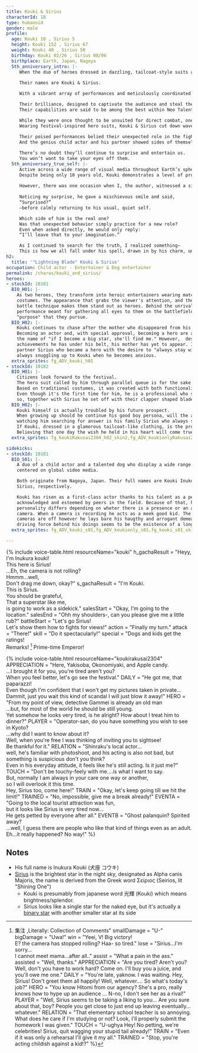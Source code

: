 ```yaml
---
title: Kouki & Sirius
characterId: 18
type: humanoid
gender: male
profile:
  age: Kouki 10 , Sirius 5
  height: Kouki 152 , Sirius 67
  weight: Kouki 40 , Sirius 50
  birthday: Kouki 02/26 , Sirius 08/06
  birthplace: Earth, Japan, Nagoya
  5th_anniversary_intro: |-
     When the duo of heroes dressed in dazzling, tailcoat-style suits appears, all eyes are instantly drawn to them.
     
     Their names are Kouki & Sirius.

     With a vibrant array of performances and meticulously coordinated teamwork, they can transform even a blood-soaked battlefield into a glamorous stage of entertainment in an instant.

     Their brilliance, designed to captivate the audience and steal the spotlight, rapidly gathers ViewPower—the source of every hero’s strength.
     Their capabilities are said to be among the best within Neo Talents Production, an agency known for specializing in support-type heroes.

     While they were once thought to be unsuited for direct combat, one particular incident proved otherwise:
     Wearing festival-inspired hero suits, Kouki & Sirius cut down waves of Kaibutsu with overwhelming skill, displaying incredible versatility on the battlefield.
    
     Their poised performances belied their unexpected role in the fight—
     And the genius child actor and his partner showed sides of themselves that no one had seen before.

     There’s no doubt they’ll continue to surprise and entertain us.
     You won’t want to take your eyes off them.
  5th_anniversary_true_self: |-
     Active across a wide range of visual media throughout Earth’s sphere, the duo Inukura Kouki and Sirius continue to captivate audiences.
     Despite being only 10 years old, Kouki demonstrates a level of professionalism that seems far beyond his years—so much so that almost no one has ever managed to capture his private moments on camera.
     
     However, there was one occasion when I, the author, witnessed a side of him completely unimaginable from his usual composed demeanor during a program recording.
    
     Noticing my surprise, he gave a mischievous smile and said,
     “Surprised?”
     —before calmly returning to his usual, quiet self.

     Which side of him is the real one?
     Was that unexpected behavior simply practice for a new role?
     Even when asked directly, he would only reply:
     “I’ll leave that to your imagination.”

     As I continued to search for the truth, I realized something—
     This is how we all fall under his spell, drawn in by his charm, until we’re utterly captivated.
h2:
  title: '"Lightning Blade" Kouki & Sirius'
occupation: Child actor - Entertainer & Dog entertainer
permalink: /charas/kouki_and_sirius/
heroes:
- stockId: 10181
  BIO_H01: |-
    As two heroes, they transform into heroic entertainers wearing matching gorgeous
    costumes. The appearance that grabs the viewer's attention, and their flashy
    battle technique makes them stand out as heroes. Behind the unrivaled
    performance meant for gathering all eyes to them on the battlefield lies a
    "purpose" that they pursue.
  BIO_H02: |-
    Kouki continues to chase after the mother who disappeared from his life.
    Becoming an actor and, with special approval, becoming a hero are all done in
    the name of "if I become a big star, she'll find me." However,  despite the many
    achievements he has under his belt, his mother has yet to appear. It was his
    partner Sirius who became a hero with the desire to "always stay with Kouki",
    always snuggling up to Kouki when he becomes anxious.
  extra_sprites: fg_ADV_kouki_h01
- stockId: 10182
  BIO_H01: |-
    Citizens look forward to the festival. 
    The hero suit called by him through parallel queue is for the sake of opposing the existence that threaten them.
    Based on traditional costumes, it was created with both functionality and design, satisfying Kouki's high level of professionalism.
    Even though it's the first time for him, he is a professional who says it is his job to charm people under any conditions,
    so, together with Sirius he set off with their clapper shaped blade parallel weapon.
  BIO_H02: |-
    Kouki himself is actually troubled by his future prospect.
    When growing up should he continue his good boy persona, will the audience accepts his real personality…
    watching him searching for answer is his family Sirius who always snuggling up to him, never changing.
    If Kouki, dressed in a glamorous tailcoat-like clothing, is the protecting figure, he is the offensive figure standing on the battlefield in festive attire.
    Believing that one day the wish he held in his heart will come true, he paves the way to the future.
  extra_sprites: fg_koukiRakusai2304_h02_skin2,fg_ADV_koukionlyRakusai2304_h01,fg_ADV_koukionlyRakusai2304_h01_skin1,fg_ADV_siriusRakusai2304_h01,fg_ADV_siriusRakusai2304_h01_skin1

sidekicks:
- stockId: 10181
  BIO_S01: |-
    A duo of a child actor and a talented dog who display a wide range of activites
    centered on global video media.

    Both originate from Nagoya, Japan. Their full names are Kouki Inukura and
    Sirius, respectively.

    Kouki has risen as a first-class actor thanks to his talent as a performer,
    acknowledged and esteemed by peers in the field. Because of that, his
    personality differs depending on wheter there is a presence or an absence of a
    camera. When a camera is recording he acts as a meek good kid. The second the
    cameras are off however he lays bare his haugthy and arrogant demeanour. The
    driving force behind his doings seems to be the existence of a long-lost mother.
  extra_sprites: fg_ADV_kouki_s01,fg_ADV_koukionly_s01,fg_kouki_s01_skin1,fg_ADV_kouki_s01_skin1,fg_ADV_koukionly_s01_skin1,fg_ADV_kouki_s01_skin2,fg_ADV_kouki_s01_skin3,fg_ADV_koukionly_s01_skin2,fg_ADV_koukionly_s01_skin3,fg_ADV_koukionly_s01_skin4,fg_ADV_koukionly_s01_skin5,fg_ADV_sirius_s01,fg_ADV_sirius_s01_skin2,fg_ADV_sirius_s01_skin3

---
```



{% include voice-table.html resourceName="kouki"
h_gachaResult = "Heyy, I'm Inukura kouki!<br>This here is Sirius!<br>...Eh, the camera is not rolling?<br>Hmmm...well,<br>Don't drag me down, okay?"
s_gachaResult = "I'm Kouki.<br>This is Sirius.<br>You should be grateful,<br>That a superstar like me,<br>is going to work as a sidekick."
salesStart = "Okay, I'm going to the location."
salesEnd = "Ohh my shoulders-, can you please give me a little rub?"
battleStart = "Let's go Sirius!<br>Let's show them how to fights for views!"
action = "Finally my turn."
attack = "There!"
skill = "Do it spectacularly!"
special = "Dogs and kids get the ratings!<br>Remarks! [^Kouki1] Prime-time Emperor!

[^Kouki1]: 集注 ,Literally: Collection of Comments"
smallDamage = "U-"
bigDamage = "Uwa!"
win = "Yeei, V! Big victory!<br>E? the camera has stopped rolling? Haa- so tired."
lose = "Sirius…I'm sorry…<br>I cannot meet mama…after all.."
assist = "What a pain in the ass."
assisted = "Well, thanks."
APPRECIATION = "Are you tired?  Aren't you? Well, don't you have to work hard?  Come on.  I'll buy you a juice, and you'll owe me one."
DAILY = "You're late, yaknow. I was waiting. Hey, Sirius!  Don't greet them all happily!  Well, whatever….  So what's today's job?"
HERO = "You know Hitomi from our agency?  She's a pro, really knows how to hype up an audience ... N-no, I don't see her as a rival!"
PLAYER = "Well, Sirius seems to be taking a liking to you...  Are you sure about that, boy?  People you get close to just end up leaving eventually... whatever."
RELATION = "That elementary school teacher is so annoying. What does he care if I'm studying or not? Look, I'll properly submit the homework I was given."
TOUCH = "U-ughya Hey!  No petting, we're celebrities!  Sirius, quit wagging your stupid tail already!"
TRAIN = "Even if it was only a rehearsal I'll give it my all."
TRAINED = "Stop, you're acting childish against a kid!?"
%}

{% include voice-table.html resourceName="koukirakusai2304"
APPRECIATION = "Here, Yakisoba, Okonomiyaki, and Apple candy.<br>…I brought it for you, you're tired aren't you?<br>When you feel better, let's go see the festival."
DAILY = "He got me, that paparazzi!<br>Even though I'm confident that I won't get my pictures taken in private…<br>Dammit, just you wait this kind of scandal I will just blow it away!"
HERO = "From my point of view, detective Gammei is already an old man<br>…but, for most of the world he should be still young.<br>Yet somehow he looks very tired, is he alright? How about I treat him to dinner?"
PLAYER = "Operator-san, do you have something you wish to see in Kyoto?<br>…why did I want to know about it?<br>Well, when you're free I was thinking of inviting you to sightsee!<br>Be thankful for it."
RELATION = "Shinraku's local actor…<br>well, he's familiar with photoshoot, and his acting is also not bad, but something is suspicious don't you think?<br>Even in his everyday attitude, it feels like he's still acting. Is it just me?"
TOUCH = "Don't be touchy-feely with me….is what I want to say.<br>But, normally I am always in your care one way or another, <br>so I will overlook it this time.<br>Hey, Sirius too, come here!"
TRAIN = "Okay, let's keep going till we hit the limit!"
TRAINED = "No, impossible, give me a break already!"
EVENTA = "Going to the local tourist attraction was fun,<br>but it looks like Sirius is very tired now…<br>He gets petted by everyone after all."
EVENTB = "Ghost palanquin? Spirited away?<br>…well, I guess there are people who like that kind of things even as an adult.<br>Eh…it really happened? No way!"
%}

## Notes

- His full name is Inukura Kouki (犬座 コウキ)
- [Sirius](https://en.wikipedia.org/wiki/Sirius) is the brightest star in the night sky, designated as Alpha canis Majoris, the name is derived from the Greek word Σείριος (Seirios, lit "Shining One")
  - Kouki is presumably from japanese word 光輝 (Kouki) which means brightness/splendor.
  - Sirius looks like a single star for the naked eye, but it's actually a [binary star](https://en.wikipedia.org/wiki/Binary_star) with another smaller star at its side
